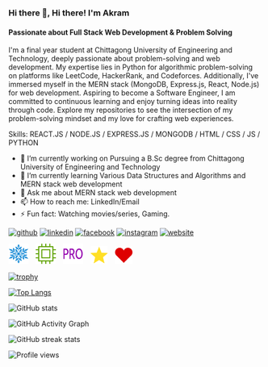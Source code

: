 
### Hi there 👋, Hi there! I'm Akram
#### Passionate about Full Stack Web Development & Problem Solving

I'm a final year student at Chittagong University of Engineering and Technology, deeply passionate about problem-solving and web development. My expertise lies in Python for algorithmic problem-solving on platforms like LeetCode, HackerRank, and Codeforces. Additionally, I've immersed myself in the MERN stack (MongoDB, Express.js, React, Node.js) for web development. Aspiring to become a Software Engineer, I am committed to continuous learning and enjoy turning ideas into reality through code. Explore my repositories to see the intersection of my problem-solving mindset and my love for crafting web experiences.

Skills: REACT.JS / NODE.JS / EXPRESS.JS / MONGODB / HTML / CSS / JS / PYTHON

- 🔭 I’m currently working on Pursuing a B.Sc degree from Chittagong University of Engineering and Technology 
- 🌱 I’m currently learning Various Data Structures and Algorithms and MERN stack web development 
- 💬 Ask me about MERN stack web development 
- 📫 How to reach me: LinkedIn/Email 
- ⚡ Fun fact: Watching movies/series, Gaming. 


[<img src='https://cdn.jsdelivr.net/npm/simple-icons@3.0.1/icons/github.svg' alt='github' height='40'>](https://github.com/https://github.com/Akram-Ul-Hasan)  [<img src='https://cdn.jsdelivr.net/npm/simple-icons@3.0.1/icons/linkedin.svg' alt='linkedin' height='40'>](https://www.linkedin.com/in/https://www.linkedin.com/in/md-akram-ul-hasan//)  [<img src='https://cdn.jsdelivr.net/npm/simple-icons@3.0.1/icons/facebook.svg' alt='facebook' height='40'>](https://www.facebook.com/https://www.facebook.com/profile.php?id=61551227375687)  [<img src='https://cdn.jsdelivr.net/npm/simple-icons@3.0.1/icons/instagram.svg' alt='instagram' height='40'>](https://www.instagram.com/https://www.instagram.com/akramulhasan.shakil//)  [<img src='https://cdn.jsdelivr.net/npm/simple-icons@3.0.1/icons/icloud.svg' alt='website' height='40'>](https://akram-ul-hasan.netlify.app/)  

<a href='https://archiveprogram.github.com/'><img src='https://raw.githubusercontent.com/acervenky/animated-github-badges/master/assets/acbadge.gif' width='40' height='40'></a> <a href='https://docs.github.com/en/developers'><img src='https://raw.githubusercontent.com/acervenky/animated-github-badges/master/assets/devbadge.gif' width='40' height='40'></a> <a href='https://github.com/pricing'><img src='https://raw.githubusercontent.com/acervenky/animated-github-badges/master/assets/pro.gif' width='40' height='40'></a> <a href='https://stars.github.com/'><img src='https://raw.githubusercontent.com/acervenky/animated-github-badges/master/assets/starbadge.gif' width='35' height='35'></a> <a href='https://docs.github.com/en/github/supporting-the-open-source-community-with-github-sponsors'><img src='https://raw.githubusercontent.com/acervenky/animated-github-badges/master/assets/sponsorbadge.gif' width='35' height='35'></a> 

[![trophy](https://github-profile-trophy.vercel.app/?username=https://github.com/Akram-Ul-Hasan)](https://github.com/ryo-ma/github-profile-trophy)

[![Top Langs](https://github-readme-stats.vercel.app/api/top-langs/?username=https://github.com/Akram-Ul-Hasan)](https://github.com/anuraghazra/github-readme-stats)

![GitHub stats](https://github-readme-stats.vercel.app/api?username=https://github.com/Akram-Ul-Hasan&show_icons=true)  

![GitHub Activity Graph](https://activity-graph.herokuapp.com/graph?username=https://github.com/Akram-Ul-Hasan)  

![GitHub streak stats](https://streak-stats.demolab.com/?user=https://github.com/Akram-Ul-Hasan)  

![Profile views](https://gpvc.arturio.dev/https://github.com/Akram-Ul-Hasan)  

